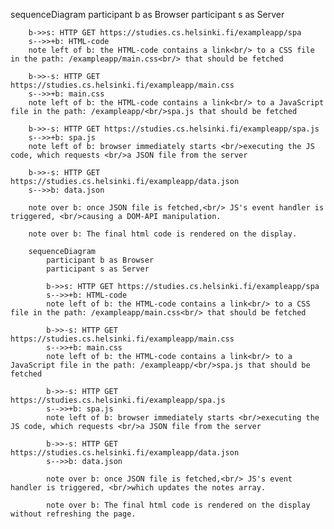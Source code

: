 sequenceDiagram
        participant b as Browser
        participant s as Server

        b->>s: HTTP GET https://studies.cs.helsinki.fi/exampleapp/spa
        s-->>+b: HTML-code
        note left of b: the HTML-code contains a link<br/> to a CSS file in the path: /exampleapp/main.css<br/> that should be fetched

        b->>-s: HTTP GET https://studies.cs.helsinki.fi/exampleapp/main.css
        s-->>+b: main.css
        note left of b: the HTML-code contains a link<br/> to a JavaScript file in the path: /exampleapp/<br/>spa.js that should be fetched

        b->>-s: HTTP GET https://studies.cs.helsinki.fi/exampleapp/spa.js
        s-->>+b: spa.js
        note left of b: browser immediately starts <br/>executing the JS code, which requests <br/>a JSON file from the server

        b->>-s: HTTP GET https://studies.cs.helsinki.fi/exampleapp/data.json
        s-->>b: data.json

        note over b: once JSON file is fetched,<br/> JS's event handler is triggered, <br/>causing a DOM-API manipulation.

        note over b: The final html code is rendered on the display. 

```mermaid
    sequenceDiagram
        participant b as Browser
        participant s as Server

        b->>s: HTTP GET https://studies.cs.helsinki.fi/exampleapp/spa
        s-->>+b: HTML-code
        note left of b: the HTML-code contains a link<br/> to a CSS file in the path: /exampleapp/main.css<br/> that should be fetched

        b->>-s: HTTP GET https://studies.cs.helsinki.fi/exampleapp/main.css
        s-->>+b: main.css
        note left of b: the HTML-code contains a link<br/> to a JavaScript file in the path: /exampleapp/<br/>spa.js that should be fetched

        b->>-s: HTTP GET https://studies.cs.helsinki.fi/exampleapp/spa.js
        s-->>+b: spa.js
        note left of b: browser immediately starts <br/>executing the JS code, which requests <br/>a JSON file from the server

        b->>-s: HTTP GET https://studies.cs.helsinki.fi/exampleapp/data.json
        s-->>b: data.json

        note over b: once JSON file is fetched,<br/> JS's event handler is triggered, <br/>which updates the notes array.

        note over b: The final html code is rendered on the display without refreshing the page. 
```